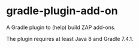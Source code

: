 # gradle-plugin-add-on

A Gradle plugin to (help) build ZAP add-ons.

The plugin requires at least Java 8 and Gradle 7.4.1.
